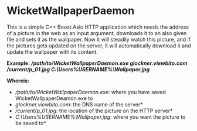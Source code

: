 # WicketWallpaperDaemon

This is a simple C++ Boost.Asio HTTP application which needs the address of a picture in the web as an input argument, downloads it to an also given file and sets it as the wallpaper. Now it will steadily watch this picture, and if the pictures gets updated on the server, it will automatically download it and update the wallpaper with its content.

**Example: */path/to/WicketWallpaperDaemon.exe glockner.viewbito.com /current/p_01.jpg C:\Users\%USERNAME%\Wallpaper.jpg***

**Whereis:**
- */path/to/WicketWallpaperDaemon.exe*: where you have saved WicketWallpaperDeamon.exe to
- *glockner.viewbito.com*: the DNS name of the server*
- */current/p_01.jpg*: the location of the picture on the HTTP server*
- *C:\Users\%USERNAME%\Wallpaper.jpg*: where you want the picture to be saved to*
